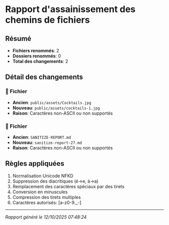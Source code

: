 # Rapport d'assainissement des chemins de fichiers

## Résumé
- **Fichiers renommés**: 2
- **Dossiers renommés**: 0
- **Total des changements**: 2

## Détail des changements

### 📄 Fichier
- **Ancien**: `public/assets/Cocktails.jpg`
- **Nouveau**: `public/assets/cocktails-1.jpg`
- **Raison**: Caractères non-ASCII ou non supportés

### 📄 Fichier
- **Ancien**: `SANITIZE-REPORT.md`
- **Nouveau**: `sanitize-report-27.md`
- **Raison**: Caractères non-ASCII ou non supportés



## Règles appliquées
1. Normalisation Unicode NFKD
2. Suppression des diacritiques (é→e, à→a)
3. Remplacement des caractères spéciaux par des tirets
4. Conversion en minuscules
5. Compression des tirets multiples
6. Caractères autorisés: [a-z0-9._-]

---
*Rapport généré le 12/10/2025 07:48:24*
